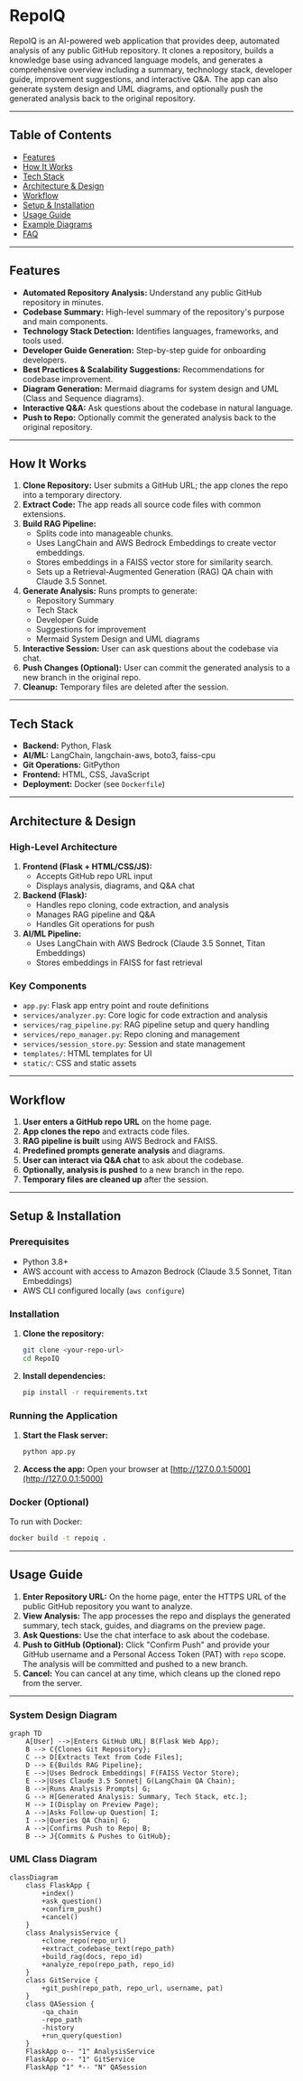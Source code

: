 
# RepoIQ

RepoIQ is an AI-powered web application that provides deep, automated analysis of any public GitHub repository. It clones a repository, builds a knowledge base using advanced language models, and generates a comprehensive overview including a summary, technology stack, developer guide, improvement suggestions, and interactive Q&A. The app can also generate system design and UML diagrams, and optionally push the generated analysis back to the original repository.

---

## Table of Contents

- [Features](#features)
- [How It Works](#how-it-works)
- [Tech Stack](#tech-stack)
- [Architecture & Design](#architecture--design)
- [Workflow](#workflow)
- [Setup & Installation](#setup--installation)
- [Usage Guide](#usage-guide)
- [Example Diagrams](#example-diagrams)
- [FAQ](#faq)

---

## Features

- **Automated Repository Analysis:** Understand any public GitHub repository in minutes.
- **Codebase Summary:** High-level summary of the repository's purpose and main components.
- **Technology Stack Detection:** Identifies languages, frameworks, and tools used.
- **Developer Guide Generation:** Step-by-step guide for onboarding developers.
- **Best Practices & Scalability Suggestions:** Recommendations for codebase improvement.
- **Diagram Generation:** Mermaid diagrams for system design and UML (Class and Sequence diagrams).
- **Interactive Q&A:** Ask questions about the codebase in natural language.
- **Push to Repo:** Optionally commit the generated analysis back to the original repository.

---

## How It Works

1. **Clone Repository:** User submits a GitHub URL; the app clones the repo into a temporary directory.
2. **Extract Code:** The app reads all source code files with common extensions.
3. **Build RAG Pipeline:**
    - Splits code into manageable chunks.
    - Uses LangChain and AWS Bedrock Embeddings to create vector embeddings.
    - Stores embeddings in a FAISS vector store for similarity search.
    - Sets up a Retrieval-Augmented Generation (RAG) QA chain with Claude 3.5 Sonnet.
4. **Generate Analysis:** Runs prompts to generate:
    - Repository Summary
    - Tech Stack
    - Developer Guide
    - Suggestions for improvement
    - Mermaid System Design and UML diagrams
5. **Interactive Session:** User can ask questions about the codebase via chat.
6. **Push Changes (Optional):** User can commit the generated analysis to a new branch in the original repo.
7. **Cleanup:** Temporary files are deleted after the session.

---

## Tech Stack

- **Backend:** Python, Flask
- **AI/ML:** LangChain, langchain-aws, boto3, faiss-cpu
- **Git Operations:** GitPython
- **Frontend:** HTML, CSS, JavaScript
- **Deployment:** Docker (see `Dockerfile`)

---

## Architecture & Design

### High-Level Architecture

1. **Frontend (Flask + HTML/CSS/JS):**
    - Accepts GitHub repo URL input
    - Displays analysis, diagrams, and Q&A chat
2. **Backend (Flask):**
    - Handles repo cloning, code extraction, and analysis
    - Manages RAG pipeline and Q&A
    - Handles Git operations for push
3. **AI/ML Pipeline:**
    - Uses LangChain with AWS Bedrock (Claude 3.5 Sonnet, Titan Embeddings)
    - Stores embeddings in FAISS for fast retrieval

### Key Components

- `app.py`: Flask app entry point and route definitions
- `services/analyzer.py`: Core logic for code extraction and analysis
- `services/rag_pipeline.py`: RAG pipeline setup and query handling
- `services/repo_manager.py`: Repo cloning and management
- `services/session_store.py`: Session and state management
- `templates/`: HTML templates for UI
- `static/`: CSS and static assets

---

## Workflow

1. **User enters a GitHub repo URL** on the home page.
2. **App clones the repo** and extracts code files.
3. **RAG pipeline is built** using AWS Bedrock and FAISS.
4. **Predefined prompts generate analysis** and diagrams.
5. **User can interact via Q&A chat** to ask about the codebase.
6. **Optionally, analysis is pushed** to a new branch in the repo.
7. **Temporary files are cleaned up** after the session.

---

## Setup & Installation

### Prerequisites

- Python 3.8+
- AWS account with access to Amazon Bedrock (Claude 3.5 Sonnet, Titan Embeddings)
- AWS CLI configured locally (`aws configure`)

### Installation

1. **Clone the repository:**
    ```bash
    git clone <your-repo-url>
    cd RepoIQ
    ```
2. **Install dependencies:**
    ```bash
    pip install -r requirements.txt
    ```

### Running the Application

1. **Start the Flask server:**
    ```bash
    python app.py
    ```
2. **Access the app:**
    Open your browser at [http://127.0.0.1:5000](http://127.0.0.1:5000)

### Docker (Optional)

To run with Docker:

```bash
docker build -t repoiq .

```

---

## Usage Guide

1. **Enter Repository URL:** On the home page, enter the HTTPS URL of the public GitHub repository you want to analyze.
2. **View Analysis:** The app processes the repo and displays the generated summary, tech stack, guides, and diagrams on the preview page.
3. **Ask Questions:** Use the chat interface to ask about the codebase.
4. **Push to GitHub (Optional):** Click "Confirm Push" and provide your GitHub username and a Personal Access Token (PAT) with `repo` scope. The analysis will be committed and pushed to a new branch.
5. **Cancel:** You can cancel at any time, which cleans up the cloned repo from the server.

---

### System Design Diagram

```mermaid
graph TD
    A[User] -->|Enters GitHub URL| B(Flask Web App);
    B --> C{Clones Git Repository};
    C --> D[Extracts Text from Code Files];
    D --> E{Builds RAG Pipeline};
    E -->|Uses Bedrock Embeddings| F(FAISS Vector Store);
    E -->|Uses Claude 3.5 Sonnet| G(LangChain QA Chain);
    B -->|Runs Analysis Prompts| G;
    G --> H[Generated Analysis: Summary, Tech Stack, etc.];
    H --> I(Display on Preview Page);
    A -->|Asks Follow-up Question| I;
    I -->|Queries QA Chain| G;
    A -->|Confirms Push to Repo| B;
    B --> J{Commits & Pushes to GitHub};
```

### UML Class Diagram

```mermaid
classDiagram
    class FlaskApp {
        +index()
        +ask_question()
        +confirm_push()
        +cancel()
    }
    class AnalysisService {
        +clone_repo(repo_url)
        +extract_codebase_text(repo_path)
        +build_rag(docs, repo_id)
        +analyze_repo(repo_path, repo_id)
    }
    class GitService {
        +git_push(repo_path, repo_url, username, pat)
    }
    class QASession {
        -qa_chain
        -repo_path
        -history
        +run_query(question)
    }
    FlaskApp o-- "1" AnalysisService
    FlaskApp o-- "1" GitService
    FlaskApp "1" *-- "N" QASession
```

